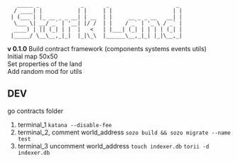 ```
   _____ _             _       _                     _ 
  / ____| |           | |     | |                   | |
 | (___ | |_ __ _ _ __| | __  | |     __ _ _ __   __| |
  \___ \| __/ _` | '__| |/ /  | |    / _` | '_ \ / _` |
  ____) | || (_| | |  |   <   | |___| (_| | | | | (_| |
 |_____/ \__\__,_|_|  |_|\_\  |______\__,_|_| |_|\__,_|
```

**v 0.1.0**
Build contract framework (components systems events utils)  
Initial map 50x50  
Set properties of the land  
Add random mod for utils  


## DEV

go contracts folder

1. terminal_1
`katana --disable-fee`
2. terminal_2, comment world_address
`sozo build && sozo migrate --name test`
3. terminal_3 uncomment world_address
`touch indexer.db`
`torii -d indexer.db`